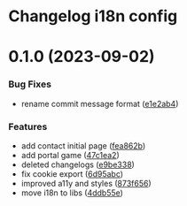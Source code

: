 # Changelog i18n config

# 0.1.0 (2023-09-02)

### Bug Fixes

- rename commit message format ([e1e2ab4](https://github.com/sauldeleon/portfolio-blog/commit/e1e2ab404bbd2c32f3508d1ed8197b3fbff93cb9))

### Features

- add contact initial page ([fea862b](https://github.com/sauldeleon/portfolio-blog/commit/fea862b3507268013149050ae3f05fa517e7b3d9))
- add portal game ([47c1ea2](https://github.com/sauldeleon/portfolio-blog/commit/47c1ea27030f88479a1f7eab1bc15842c960725c))
- deleted changelogs ([e9be338](https://github.com/sauldeleon/portfolio-blog/commit/e9be33836ee47b6505ad94d21f4be21855a7fa0d))
- fix cookie export ([6d95abc](https://github.com/sauldeleon/portfolio-blog/commit/6d95abc5be3a8ce5a3b063c294f9ae8637a99012))
- improved a11y and styles ([873f656](https://github.com/sauldeleon/portfolio-blog/commit/873f656587f50df8e29ad526fdc68fea0b2c9784))
- move i18n to libs ([4ddb55e](https://github.com/sauldeleon/portfolio-blog/commit/4ddb55e2fb66baf2dffbe86306ce05156e84c60e))
